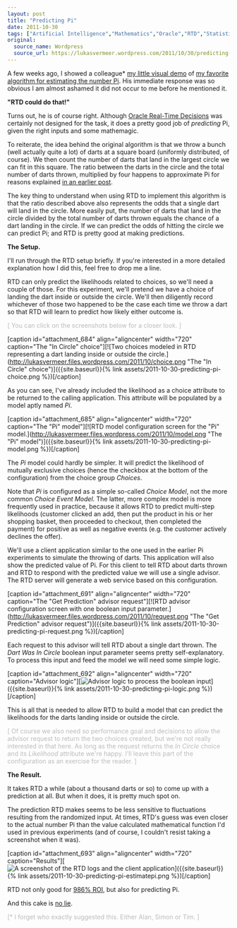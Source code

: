 ```yaml
---
layout: post
title: "Predicting Pi"
date: 2011-10-30
tags: ["Artificial Intelligence","Mathematics","Oracle","RTD","Statistics"]
original:
  source_name: Wordpress
  source_url: https://lukasvermeer.wordpress.com/2011/10/30/predicting-pi/
---
```


A few weeks ago, I showed a colleague* [my little visual demo](http://www.xs4all.nl/~destack/projects/pi/) of [my favorite algorithm for estimating the number Pi](http://lukasvermeer.wordpress.com/2010/05/06/estimating-pi/). His immediate response was so obvious I am almost ashamed it did not occur to me before he mentioned it.

**"RTD could do that!"**

Turns out, he is of course right. Although [Oracle Real-Time Decisions](http://www.oracle.com/technetwork/middleware/real-time-decisions/index.html) was certainly not designed for the task, it does a pretty good job of _predicting_ Pi, given the right inputs and some mathemagic.

To reiterate, the idea behind the original algorithm is that we throw a bunch (well actually quite a lot) of darts at a square board (uniformly distributed, of course). We then count the number of darts that land in the largest circle we can fit in this square. The ratio between the darts in the circle and the total number of darts thrown, multiplied by four happens to approximate Pi for reasons explained [in an earlier post](http://lukasvermeer.wordpress.com/2010/05/06/estimating-pi/).

The key thing to understand when using RTD to implement this algorithm is that the ratio described above also represents the odds that a single dart will land in the circle. More easily put, the number of darts that land in the circle divided by the total number of darts thrown equals the chance of a dart landing in the circle. If we can predict the odds of hitting the circle we can predict Pi; and RTD is pretty good at making predictions.

**The Setup.**

I'll run through the RTD setup briefly. If you're interested in a more detailed explanation how I did this, feel free to drop me a line.

RTD can only predict the likelihoods related to choices, so we'll need a couple of those. For this experiment, we'll pretend we have a choice of landing the dart inside or outside the circle. We'll then diligently record whichever of those two happened to be the case each time we throw a dart so that RTD will learn to predict how likely either outcome is.

<span style="color:#bbb;">[ You can click on the screenshots below for a closer look. ]</span>

[caption id="attachment_684" align="aligncenter" width="720" caption="The "In Circle" choice"][![Two choices modeled in RTD representing a dart landing inside or outside the circle.](http://lukasvermeer.files.wordpress.com/2011/10/choice.png "The "In Circle" choice")]({{site.baseurl}}{% link assets/2011-10-30-predicting-pi-choice.png %})[/caption]

As you can see, I've already included the likelihood as a choice attribute to be returned to the calling application. This attribute will be populated by a model aptly named _Pi_.

[caption id="attachment_685" align="aligncenter" width="720" caption="The "Pi" model"][![RTD model configuration screen for the "Pi" model.](http://lukasvermeer.files.wordpress.com/2011/10/model.png "The "Pi" model")]({{site.baseurl}}{% link assets/2011-10-30-predicting-pi-model.png %})[/caption]

The _Pi_ model could hardly be simpler. It will predict the likelihood of mutually exclusive choices (hence the checkbox at the bottom of the configuration) from the choice group _Choices_.

Note that _Pi_ is configured as a simple so-called _Choice Model_, not the more common _Choice Event Model_. The latter, more complex model is more frequently used in practice, because it allows RTD to predict multi-step likelihoods (customer clicked an add, then put the product in his or her shopping basket, then proceeded to checkout, then completed the payment) for positive as well as negative events (e.g. the customer actively declines the offer).

We'll use a client application similar to the one used in the earlier Pi experiments to simulate the throwing of darts. This application will also show the predicted value of Pi. For this client to tell RTD about darts thrown and RTD to respond with the predicted value we will use a single advisor. The RTD server will generate a web service based on this configuration.

[caption id="attachment_691" align="aligncenter" width="720" caption="The "Get Prediction" advisor request"][![RTD advisor configuration screen with one boolean input parameter.](http://lukasvermeer.files.wordpress.com/2011/10/request.png "The "Get Prediction" advisor request")]({{site.baseurl}}{% link assets/2011-10-30-predicting-pi-request.png %})[/caption]

Each request to this advisor will tell RTD about a single dart thrown. The _Dart Was In Circle_ boolean input parameter seems pretty self-explanatory. To process this input and feed the model we will need some simple logic.

[caption id="attachment_692" align="aligncenter" width="720" caption="Advisor logic"][![Advisor logic to process the boolean input](http://lukasvermeer.files.wordpress.com/2011/10/logic.png "Advisor logic")]({{site.baseurl}}{% link assets/2011-10-30-predicting-pi-logic.png %})[/caption]

This is all that is needed to allow RTD to build a model that can predict the likelihoods for the darts landing inside or outside the circle.

<span style="color:#bbb;">[ Of course we also need so performance goal and decisions to allow the advisor request to return the two choices created, but we're not really interested in that here. As long as the request returns the _In Circle_ choice and its _Likelihood_ attribute we're happy. I'll leave this part of the configuration as an exercise for the reader. ]</span>

**The Result.**

It takes RTD a while (about a thousand darts or so) to come up with a prediction at all. But when it does, it is pretty much spot on.

The prediction RTD makes seems to be less sensitive to fluctuations resulting from the randomized input. At times, RTD's guess was even closer to the actual number Pi than the value calculated mathematical function I'd used in previous experiments (and of course, I couldn't resist taking a screenshot when it was).

[caption id="attachment_693" align="aligncenter" width="720" caption="Results"][![A screenshot of the RTD logs and the client application](http://lukasvermeer.files.wordpress.com/2011/10/estimatepi.png "Results")]({{site.baseurl}}{% link assets/2011-10-30-predicting-pi-estimatepi.png %})[/caption]

RTD not only good for [986% ROI](http://www.oracle.com/us/corporate/analystreports/infrastructure/forrester-tei-rtd-432543.pdf), but also for predicting Pi.

And this cake is [no lie](http://knowyourmeme.com/memes/the-cake-is-a-lie--5).

<span style="color:#bbb;">[* I forget who exactly suggested this. Either Alan, Simon or Tim. ]</span>